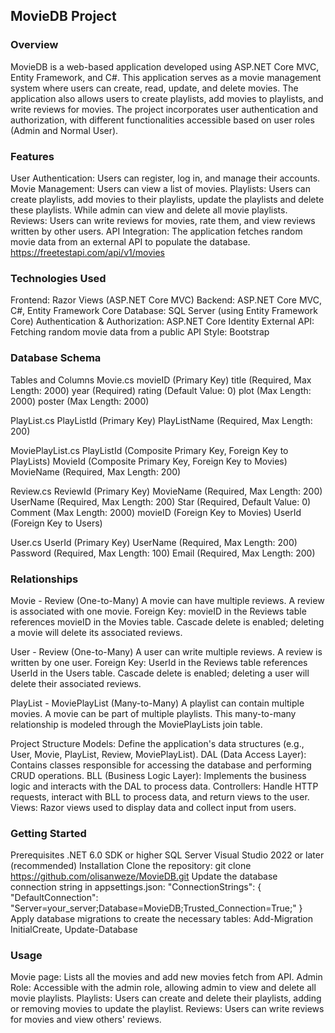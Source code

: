 ## MovieDB Project

### Overview
MovieDB is a web-based application developed using ASP.NET Core MVC, Entity Framework, and C#. This application serves as a movie management system where users can create, read, update, and delete movies. The application also allows users to create playlists, add movies to playlists, and write reviews for movies. The project incorporates user authentication and authorization, with different functionalities accessible based on user roles (Admin and Normal User).

### Features
User Authentication: Users can register, log in, and manage their accounts.
Movie Management: Users can view a list of movies.
Playlists: Users can create playlists, add movies to their playlists, update the playlists and delete these playlists. While admin can view and delete all movie playlists.
Reviews: Users can write reviews for movies, rate them, and view reviews written by other users.
API Integration: The application fetches random movie data from an external API to populate the database. https://freetestapi.com/api/v1/movies

### Technologies Used
Frontend: Razor Views (ASP.NET Core MVC)
Backend: ASP.NET Core MVC, C#, Entity Framework Core
Database: SQL Server (using Entity Framework Core)
Authentication & Authorization: ASP.NET Core Identity
External API: Fetching random movie data from a public API
Style: Bootstrap

### Database Schema

Tables and Columns
Movie.cs
movieID (Primary Key)
title (Required, Max Length: 2000)
year (Required)
rating (Default Value: 0)
plot (Max Length: 2000)
poster (Max Length: 2000)

PlayList.cs
PlayListId (Primary Key)
PlayListName (Required, Max Length: 200)

MoviePlayList.cs
PlayListId (Composite Primary Key, Foreign Key to PlayLists)
MovieId (Composite Primary Key, Foreign Key to Movies)
MovieName (Required, Max Length: 200)

Review.cs
ReviewId (Primary Key)
MovieName (Required, Max Length: 200)
UserName (Required, Max Length: 200)
Star (Required, Default Value: 0)
Comment (Max Length: 2000)
movieID (Foreign Key to Movies)
UserId (Foreign Key to Users)

User.cs
UserId (Primary Key)
UserName (Required, Max Length: 200)
Password (Required, Max Length: 100)
Email (Required, Max Length: 200)

### Relationships

Movie - Review (One-to-Many)
A movie can have multiple reviews.
A review is associated with one movie.
Foreign Key: movieID in the Reviews table references movieID in the Movies table.
Cascade delete is enabled; deleting a movie will delete its associated reviews.

User - Review (One-to-Many)
A user can write multiple reviews.
A review is written by one user.
Foreign Key: UserId in the Reviews table references UserId in the Users table.
Cascade delete is enabled; deleting a user will delete their associated reviews.

PlayList - MoviePlayList (Many-to-Many)
A playlist can contain multiple movies.
A movie can be part of multiple playlists.
This many-to-many relationship is modeled through the MoviePlayLists join table.

Project Structure
Models: Define the application's data structures (e.g., User, Movie, PlayList, Review, MoviePlayList).
DAL (Data Access Layer): Contains classes responsible for accessing the database and performing CRUD operations.
BLL (Business Logic Layer): Implements the business logic and interacts with the DAL to process data.
Controllers: Handle HTTP requests, interact with BLL to process data, and return views to the user.
Views: Razor views used to display data and collect input from users.

### Getting Started
Prerequisites
.NET 6.0 SDK or higher
SQL Server
Visual Studio 2022 or later (recommended)
Installation
Clone the repository: git clone https://github.com/olisanweze/MovieDB.git
Update the database connection string in appsettings.json: "ConnectionStrings": {
  "DefaultConnection": "Server=your_server;Database=MovieDB;Trusted_Connection=True;"
}
Apply database migrations to create the necessary tables: Add-Migration InitialCreate, Update-Database

### Usage
Movie page: Lists all the movies and add new movies fetch from API.
Admin Role: Accessible with the admin role, allowing admin to view and delete all movie playlists.
Playlists: Users can create and delete their playlists, adding or removing movies to update the playlist.
Reviews: Users can write reviews for movies and view others' reviews. 